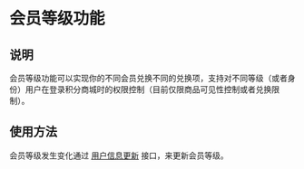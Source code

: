 # 会员等级功能

## 说明

会员等级功能可以实现你的不同会员兑换不同的兑换项，支持对不同等级（或者身份）用户在登录积分商城时的权限控制（目前仅限商品可见性控制或者兑换限制）。

## 使用方法

会员等级发生变化通过 [用户信息更新](//用户信息更新.html) 接口，来更新会员等级。
